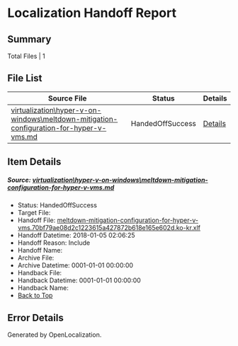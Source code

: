 # <a name='report-top'></a> Localization Handoff Report

## Summary
 Total Files | 1

## File List
 Source File | Status | Details 
 ----------- | ------ | ------- 
 [virtualization\hyper-v-on-windows\meltdown-mitigation-configuration-for-hyper-v-vms.md](https://github.com/Microsoft/Virtualization-Documentation-Private/blob/7db5a0ceffc551ca5c7c247967729f243a1fa1a4/virtualization/hyper-v-on-windows/meltdown-mitigation-configuration-for-hyper-v-vms.md) | HandedOffSuccess | [Details](#038ce193c53e6f3b5bf05168c869eba53f5db8ea126)

## Item Details
##### <a name='038ce193c53e6f3b5bf05168c869eba53f5db8ea126'></a> Source: [virtualization\hyper-v-on-windows\meltdown-mitigation-configuration-for-hyper-v-vms.md](https://github.com/Microsoft/Virtualization-Documentation-Private/blob/7db5a0ceffc551ca5c7c247967729f243a1fa1a4/virtualization/hyper-v-on-windows/meltdown-mitigation-configuration-for-hyper-v-vms.md)
* Status: HandedOffSuccess
* Target File: 
* Handoff File: [meltdown-mitigation-configuration-for-hyper-v-vms.70bf79ae08d2c1223615a427872b618e165e602d.ko-kr.xlf](https://github.com/MicrosoftDocs/Virtualization-Documentation-Private.handoff/blob/ef988898b3342807b056e45bbb5b3321d1bb56c4/ol-handoff/MicrosoftDocs/Virtualization-Documentation-Private.ko-kr/live/meltdown-mitigation-configuration-for-hyper-v-vms.70bf79ae08d2c1223615a427872b618e165e602d.ko-kr.xlf)
* Handoff Datetime: 2018-01-05 02:06:25
* Handoff Reason: Include
* Handoff Name: 
* Archive File: 
* Archive Datetime: 0001-01-01 00:00:00
* Handback File: 
* Handback Datetime: 0001-01-01 00:00:00
* Handback Name: 
* [Back to Top](#report-top)


## Error Details

Generated by OpenLocalization.

